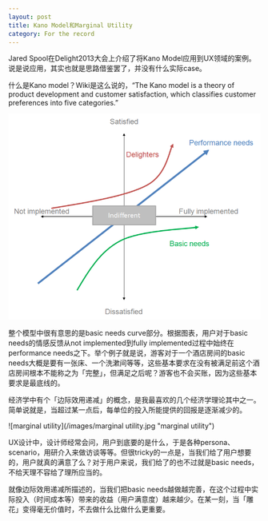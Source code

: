 ```yaml
---
layout: post
title: Kano Model和Marginal Utility
category: For the record
---
```


Jared Spool在Delight2013大会上介绍了将Kano Model应用到UX领域的案例。说是说应用，其实也就是思路借鉴罢了，并没有什么实际case。

什么是Kano model？Wiki是这么说的，“The Kano model is a theory of product development and customer satisfaction, which classifies customer preferences into five categories.”

![Kano Model](/images/Kano_Model.png "Kano Model")

整个模型中很有意思的是basic needs curve部分。根据图表，用户对于basic needs的情感反馈从not implemented到fully implemented过程中始终在performance needs之下。举个例子就是说，游客对于一个酒店房间的basic needs大概是要有一张床、一个洗漱间等等，这些基本要求在没有被满足前这个酒店房间根本不能称之为「完整」，但满足之后呢？游客也不会买账，因为这些基本要求是最底线的。

经济学中有个「边际效用递减」的概念，是我最喜欢的几个经济学理论其中之一。简单说就是，当超过某一点后，每单位的投入所能提供的回报是逐渐减少的。

![marginal utility](/images/marginal utility.jpg "marginal utility")

UX设计中，设计师经常会问，用户到底要的是什么，于是各种persona、scenario，用研介入来做访谈等等。但很tricky的一点是，当我们给了用户想要的，用户就真的满意了么？对于用户来说，我们给了的也不过就是basic needs，不给天理不容给了理所应当的。

就像边际效用递减所描述的，当我们把basic needs越做越完善，在这个过程中实际投入（时间成本等）带来的收益（用户满意度）越来越少。在某一刻，当「雕花」变得毫无价值时，不去做什么比做什么更重要。


 
